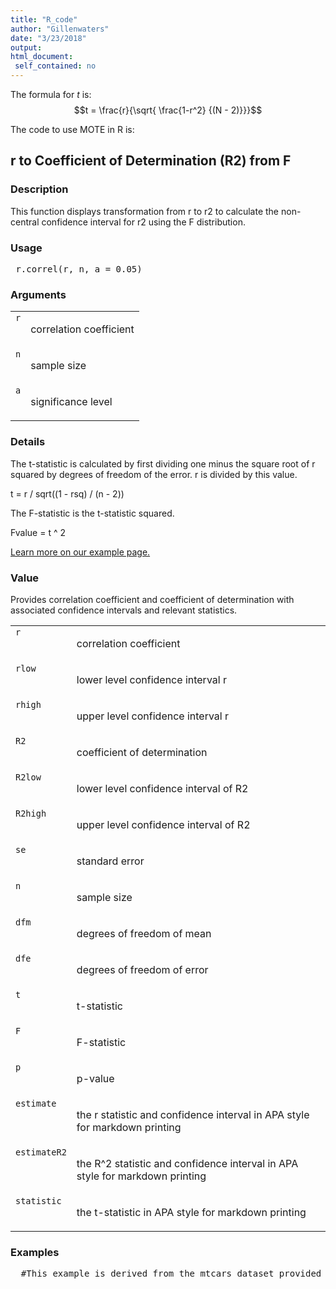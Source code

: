 ```yaml
---
title: "R_code"
author: "Gillenwaters"
date: "3/23/2018"
output: 
html_document:
 self_contained: no
---
```


The formula for *t* is: $$t = \frac{r}{\sqrt{ \frac{1-r^2} {(N - 2)}}}$$

The code to use MOTE in R is: 
 

 
<h2>r to Coefficient of Determination (R2) from F</h2>  <h3>Description</h3>  <p>This function displays transformation from r to r2 to calculate the non-central confidence interval for r2 using the F distribution. </p>   <h3>Usage</h3>  <pre> r.correl(r, n, a = 0.05) </pre>   <h3>Arguments</h3>  <table summary="R argblock"> <tr valign="top"><td><code>r</code></td> <td> <p>correlation coefficient</p> </td></tr> <tr valign="top"><td><code>n</code></td> <td> <p>sample size</p> </td></tr> <tr valign="top"><td><code>a</code></td> <td> <p>significance level</p> </td></tr> </table>   <h3>Details</h3>  <p>The t-statistic is calculated by first dividing one minus the square root of r squared by degrees of freedom of the error. r is divided by this value. </p> <p>t = r / sqrt((1 - rsq) / (n - 2)) </p> <p>The F-statistic is the t-statistic squared. </p> <p>Fvalue = t ^ 2 </p> <p><a href="https://www.aggieerin.com/shiny-server/tests/rcorrel.html">Learn more on our example page.</a> </p>   <h3>Value</h3>  <p>Provides correlation coefficient and coefficient of determination with associated confidence intervals and relevant statistics. </p> <table summary="R valueblock"> <tr valign="top"><td><code>r</code></td> <td> <p>correlation coefficient</p> </td></tr> <tr valign="top"><td><code>rlow</code></td> <td> <p>lower level confidence interval r</p> </td></tr> <tr valign="top"><td><code>rhigh</code></td> <td> <p>upper level confidence interval r</p> </td></tr> <tr valign="top"><td><code>R2</code></td> <td> <p>coefficient of determination</p> </td></tr> <tr valign="top"><td><code>R2low</code></td> <td> <p>lower level confidence interval of R2</p> </td></tr> <tr valign="top"><td><code>R2high</code></td> <td> <p>upper level confidence interval of R2</p> </td></tr> <tr valign="top"><td><code>se</code></td> <td> <p>standard error</p> </td></tr> <tr valign="top"><td><code>n</code></td> <td> <p>sample size</p> </td></tr> <tr valign="top"><td><code>dfm</code></td> <td> <p>degrees of freedom of mean</p> </td></tr> <tr valign="top"><td><code>dfe</code></td> <td> <p>degrees of freedom of error</p> </td></tr> <tr valign="top"><td><code>t</code></td> <td> <p>t-statistic</p> </td></tr> <tr valign="top"><td><code>F</code></td> <td> <p>F-statistic</p> </td></tr> <tr valign="top"><td><code>p</code></td> <td> <p>p-value</p> </td></tr> <tr valign="top"><td><code>estimate</code></td> <td> <p>the r statistic and confidence interval in APA style for markdown printing</p> </td></tr> <tr valign="top"><td><code>estimateR2</code></td> <td> <p>the R^2 statistic and confidence interval in APA style for markdown printing</p> </td></tr> <tr valign="top"><td><code>statistic</code></td> <td> <p>the t-statistic in APA style for markdown printing</p> </td></tr> </table>   <h3>Examples</h3>  <pre>  #This example is derived from the mtcars dataset provided in R.  #What is the correlation between miles per gallon and car weight?  cor.test(mtcars$mpg, mtcars$wt)  r.correl(r = -0.8676594, n = 32, a = .05) </pre>   </body></html> 
